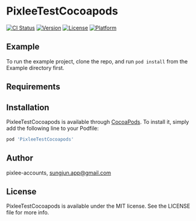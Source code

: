 # PixleeTestCocoapods

[![CI Status](https://img.shields.io/travis/pixlee-accounts/PixleeTestCocoapods.svg?style=flat)](https://travis-ci.org/pixlee-accounts/PixleeTestCocoapods)
[![Version](https://img.shields.io/cocoapods/v/PixleeTestCocoapods.svg?style=flat)](https://cocoapods.org/pods/PixleeTestCocoapods)
[![License](https://img.shields.io/cocoapods/l/PixleeTestCocoapods.svg?style=flat)](https://cocoapods.org/pods/PixleeTestCocoapods)
[![Platform](https://img.shields.io/cocoapods/p/PixleeTestCocoapods.svg?style=flat)](https://cocoapods.org/pods/PixleeTestCocoapods)

## Example

To run the example project, clone the repo, and run `pod install` from the Example directory first.

## Requirements

## Installation

PixleeTestCocoapods is available through [CocoaPods](https://cocoapods.org). To install
it, simply add the following line to your Podfile:

```ruby
pod 'PixleeTestCocoapods'
```

## Author

pixlee-accounts, sungjun.app@gmail.com

## License

PixleeTestCocoapods is available under the MIT license. See the LICENSE file for more info.
